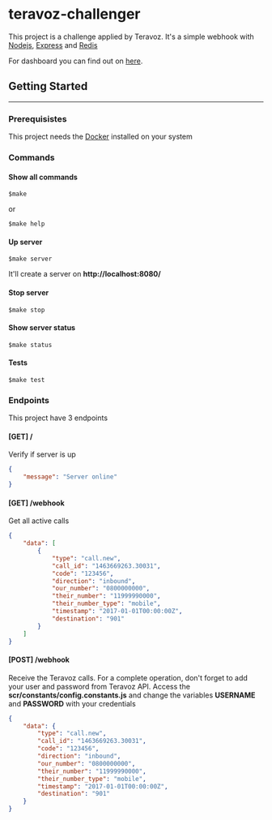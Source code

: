 # teravoz-challenger

This project is a challenge applied by Teravoz. It's a simple webhook with [Nodejs](https://nodejs.org/en/), [Express](https://expressjs.com) and [Redis](https://redis.io/)

For dashboard you can find out on [here](https://github.com/new69/teravoz_dashboard).

## Getting Started
---------------

### Prerequisistes
This project needs the [Docker](https://www.docker.com/get-started) installed on your system

### Commands
#### Show all commands
```
$make
```
or
```
$make help
```

#### Up server
```
$make server
```
It'll create a server on **http://localhost:8080/**

#### Stop server
```
$make stop
```

#### Show server status
```
$make status
```

#### Tests
```
$make test
```

### Endpoints
This project have 3 endpoints

#### [GET] /
Verify if server is up
```json
{
    "message": "Server online"
}
```

#### [GET] /webhook
Get all active calls
```json
{
    "data": [
        {
            "type": "call.new",
            "call_id": "1463669263.30031",
            "code": "123456",
            "direction": "inbound",
            "our_number": "0800000000",
            "their_number": "11999990000",
            "their_number_type": "mobile",
            "timestamp": "2017-01-01T00:00:00Z",
            "destination": "901"
        }
    ]
}
```

#### [POST] /webhook
Receive the Teravoz calls. For a complete operation, don't forget to add your user and password from Teravoz API.
Access the **scr/constants/config.constants.js** and change the variables **USERNAME** and **PASSWORD** with your credentials
```json
{
    "data": {
        "type": "call.new",
        "call_id": "1463669263.30031",
        "code": "123456",
        "direction": "inbound",
        "our_number": "0800000000",
        "their_number": "11999990000",
        "their_number_type": "mobile",
        "timestamp": "2017-01-01T00:00:00Z",
        "destination": "901"
    }
}
```
